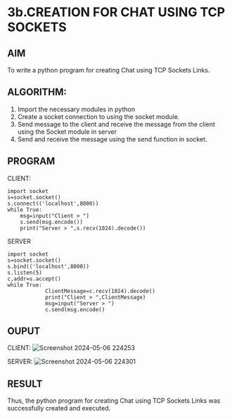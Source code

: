 # 3b.CREATION FOR CHAT USING TCP SOCKETS
## AIM
To write a python program for creating Chat using TCP Sockets Links.
## ALGORITHM:
1. Import the necessary modules in python
2. Create a socket connection to using the socket module.
3. Send message to the client and receive the message from the client using the Socket module in
 server
4. Send and receive the message using the send function in socket.
## PROGRAM
CLIENT:
```
import socket 
s=socket.socket() 
s.connect(('localhost',8000)) 
while True: 
    msg=input("Client > ") 
    s.send(msg.encode()) 
    print("Server > ",s.recv(1024).decode())
```
SERVER
```
import socket 
s=socket.socket() 
s.bind(('localhost',8000)) 
s.listen(5) 
c,addr=s.accept() 
while True: 
            ClientMessage=c.recv(1024).decode() 
            print("Client > ",ClientMessage) 
            msg=input("Server > ") 
            c.send(msg.encode()
```


## OUPUT
CLIENT:
![Screenshot 2024-05-06 224253](https://github.com/Kishore23008675/3b_CHAT_USING_TCP_SOCKETS/assets/144979375/32a40786-7dd0-49bd-8541-fd0231069d49)


SERVER:
![Screenshot 2024-05-06 224301](https://github.com/Kishore23008675/3b_CHAT_USING_TCP_SOCKETS/assets/144979375/80535f8d-d7a0-4d8d-b1ce-87d0ea406d0b)


## RESULT
Thus, the python program for creating Chat using TCP Sockets Links was successfully 
created and executed.
